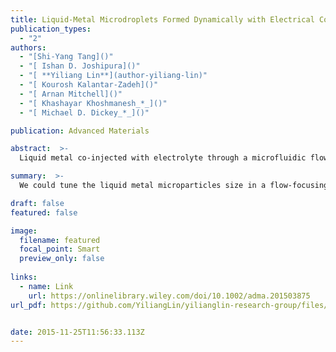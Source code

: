 ```yaml
---
title: Liquid-Metal Microdroplets Formed Dynamically with Electrical Control of Size and Rate
publication_types:
  - "2"
authors:
  - "[Shi-Yang Tang]()"
  - "[ Ishan D. Joshipura]()"
  - "[ **Yiliang Lin**](author-yiliang-lin)"
  - "[ Kourosh Kalantar-Zadeh]()"
  - "[ Arnan Mitchell]()"
  - "[ Khashayar Khoshmanesh_*_]()"
  - "[ Michael D. Dickey_*_]()"

publication: Advanced Materials

abstract:  >-
  Liquid metal co-injected with electrolyte through a microfluidic flow-focusing orifice forms droplets with diameters and production frequencies controlled in real time by voltage. Applying voltage to the liquid metal controls the interfacial tension via a combination of electrochemistry and electrocapillarity. This simple and effective method can instantaneously tune the size of the microdroplets, which has applications in composites, catalysts, and microsystems.

summary:  >-
  We could tune the liquid metal microparticles size in a flow-focusing device through applying a small voltage to change the liquid metal surface tension.

draft: false
featured: false

image:
  filename: featured
  focal_point: Smart
  preview_only: false
  
links:
  - name: Link
    url: https://onlinelibrary.wiley.com/doi/10.1002/adma.201503875
url_pdf: https://github.com/YiliangLin/yilianglin-research-group/files/9945761/Tang.et.al.-.2016.-.Liquid-Metal.Microdroplets.Formed.Dynamically.with.pdf


date: 2015-11-25T11:56:33.113Z
---
```

